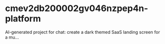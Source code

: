 # cmev2db200002gv046nzpep4n-platform
AI-generated project for chat: create a dark themed SaaS landing screen  for a mu...
